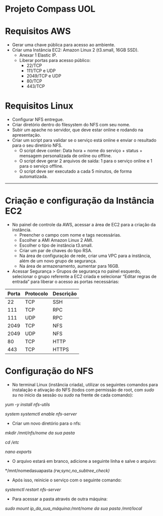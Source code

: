 # Projeto Compass UOL

# Requisitos AWS

- Gerar uma chave pública para acesso ao ambiente.
- Criar uma Instância EC2: Amazon Linux 2 (t3.small, 16GB SSD).
    - Anexar 1 Elastic IP.
    - Liberar portas para acesso público:
        - 22/TCP
        - 111/TCP e UDP
        - 2049/TCP e UDP
        - 80/TCP
        - 443/TCP

# Requisitos Linux

- Configurar NFS entregue.
- Criar diretório dentro do filesystem do NFS com seu nome.
- Subir um apache no servidor, que deve estar online e rodando na apresentação.
- Criar um script para validar se o serviço está online e enviar o resultado para o seu diretório NFS.
    - O script deve conter: Data hora + nome do serviço + status + mensagem personalizada de online ou offline.
    - O script deve gerar 2 arquivos de saída: 1 para o serviço online e 1 para o serviço offline.
    - O script deve ser executado a cada 5 minutos, de forma automatizada.


-----------------------------------------------------------------


# Criação e configuração da Instância EC2

- No painel de controle da AWS, acessar a área de EC2 para a criação da instância.
    - Preencher o campo com nome e tags necessárias.
    - Escolher a AMI Amazon Linux 2 AMI.
    - Escolher o tipo de instância t3.small.
    - Criar um par de chaves do tipo RSA.
    - Na área de configuração de rede, criar uma VPC para a instância, além de um novo grupo de segurança.
    - Na área de armazenamento, aumentar para 16GB.
- Acessar Segurança > Grupos de segurança no painel esquerdo, selecionar o grupo referente a EC2 criada e selecionar “Editar regras de entrada” para liberar o acesso as portas necessárias:

| Porta | Protocolo | Descrição |
| --- | --- | --- |
| 22 | TCP | SSH |
| 111 | TCP | RPC |
| 111 | UDP | RPC |
| 2049 | TCP | NFS |
| 2049 | UDP | NFS |
| 80 | TCP | HTTP |
| 443 | TCP | HTTPS |



# Configuração do NFS

- No terminal Linux (instância criada), utilizar os seguintes comandos para instalação e ativação do NFS (todos com permissão de root, com *sudo su* no início da sessão ou *sudo* na frente de cada comando):

*yum -y install nfs-utils*

*system systemctl enable nfs-server*

- Criar um novo diretório para o nfs:

*mkdir /mnt/nfs/nome da sua pasta*

*cd /etc*

*nano exports*

- O arquivo estará em branco, adicione a seguinte linha e salve o arquivo:

*/mnt/nomedasuapasta *(rw,sync,no_subtree_check)*

- Após isso, reinicie o serviço com o seguinte comando:

*systemctl restart nfs-server*

- Para acessar a pasta através de outra máquina:

*sudo mount ip_da_sua_máquina:/mnt/nome da sua pasta /mnt/local*
